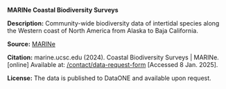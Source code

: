 **MARINe Coastal Biodiversity Surveys**

**Description:** Community-wide biodiversity data of intertidal species along the Western coast of North America from Alaska to Baja California.

**Source:** [MARINe](https://marine.ucsc.edu/index.html)

**Citation:** marine.ucsc.edu (2024). Coastal Biodiversity Surveys | MARINe. [online] Available at: [/contact/data-request-form](https://marine.ucsc.edu/explore-the-data/contact/data-request-form.html) [Accessed 8 Jan. 2025].

**License:** The data is published to DataONE and available upon request.